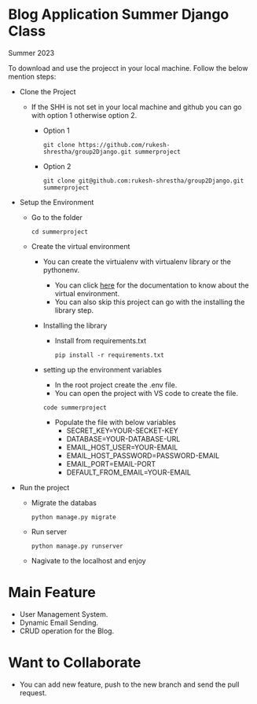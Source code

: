 # Blog Application Summer Django Class
Summer 2023

To download and use the projecct in your local machine. Follow the below mention steps:
- Clone the Project
  - If the SHH is not set in your local machine and github you can go with option 1 otherwise option 2.
    - Option 1
      ```
      git clone https://github.com/rukesh-shrestha/group2Django.git summerproject
      ```
    - Option 2

      ```
      git clone git@github.com:rukesh-shrestha/group2Django.git summerproject
      ```
- Setup the Environment
  - Go to the folder
    
    ```
    cd summerproject
    ```
  - Create the virtual environment
    - You can create the virtualenv with virtualenv library or the pythonenv.
      - You can click [here](https://pypi.org/project/virtualenv/) for the documentation to know about the virtual environment.
      - You can also skip this project can go with the installing the library step.
    - Installing the library
      - Install from requirements.txt
        
        ```
        pip install -r requirements.txt
        ```
    - setting up the environment variables
      - In the root project create the .env file.
      - You can open the project with VS code to create the file.
          
      ```
      code summerproject
      ```
      -  Populate the file with below variables
         - SECRET_KEY=YOUR-SECKET-KEY
         - DATABASE=YOUR-DATABASE-URL
         - EMAIL_HOST_USER=YOUR-EMAIL
         - EMAIL_HOST_PASSWORD=PASSWORD-EMAIL
         - EMAIL_PORT=EMAIL-PORT
         - DEFAULT_FROM_EMAIL=YOUR-EMAIL
        
          
- Run the project
  - Migrate the databas
    
    ```
    python manage.py migrate
    ```
  - Run server
    
    ```
    python manage.py runserver
    ```
  - Nagivate to the localhost and enjoy 


# Main Feature
- User Management System.
- Dynamic Email Sending.
- CRUD operation for the Blog.

# Want to Collaborate
- You can add new feature, push to the new branch and send the pull request. 
      
  
